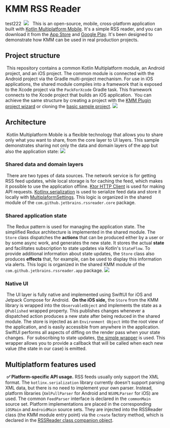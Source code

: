 # KMM RSS Reader


test222
​
<img src="/media/ios+android.png"/>
​
​
This is an open-source, mobile, cross-platform application built with [Kotlin Multiplatform Mobile](https://kotlinlang.org/lp/mobile/). It's a simple RSS reader, and you can download it from the [App Store](https://apps.apple.com/ru/app/kmm-rss-reader/id1563922264) and [Google Play](https://play.google.com/store/apps/details?id=com.github.jetbrains.rssreader.androidApp). It's been designed to demonstrate how KMM can be used in real production projects.
​
​
## Project structure
​
This repository contains a common Kotlin Multiplatform module, an Android project, and an iOS project. The common module is connected with the Android project via the Gradle multi-project mechanism. For use in iOS applications, the shared module compiles into a framework that is exposed to the Xcode project via the `PackForXcode` Gradle task. This framework connects to the Xcode project that builds an iOS application.
​
You can achieve the same structure by creating a project with the [KMM Plugin project wizard](https://plugins.jetbrains.com/plugin/14936-kotlin-multiplatform-mobile) or cloning the [basic sample project](https://github.com/Kotlin/kmm-sample/).
​
<img src="/media/basic-project-structure.png"/>
​
​
## Architecture
​
Kotlin Multiplatform Mobile is a flexible technology that allows you to share only what you want to share, from the core layer to UI layers.
​
This sample demonstrates sharing not only the data and domain layers of the app but also the application state:
​
<img src="/media/top-level-arch.jpeg"/>
​
​
### Shared data and domain layers
​
There are two types of data sources. The network service is for getting RSS feed updates, while local storage is for caching the feed, which makes it possible to use the application offline. [Ktor HTTP Client](https://ktor.io/docs/client.html) is used for making API requests. [Kotlinx.serialization](https://github.com/Kotlin/kotlinx.serialization) is used to serialize feed data and store it locally with [MultiplaformSettings](https://github.com/russhwolf/multiplatform-settings). This logic is organized in the shared module of the `com.github.jetbrains.rssreader.core` package.
​
​
### Shared application state
​
The Redux pattern is used for managing the application state. The simplified Redux architecture is implemented in the shared module. The `Store` class dispatches the **actions** that can be produced either by a user or by some async work, and generates the new state. It stores the actual **state** and facilitates subscription to state updates via Kotlin's `StateFlow`. To provide additional information about state updates, the `Store` class also produces **effects** that, for example, can be used to display this information via alerts. This logic is organized in the shared KMM module of the `com.github.jetbrains.rssreader.app` package.
​
<img src="/media/arch-details.jpeg"/>
​
​
### Native UI
​
The UI layer is fully native and implemented using SwiftUI for iOS and Jetpack Compose for Android.
​
**On the iOS side,** the `Store` from the KMM library is wrapped into the `ObservableObject` and implements the state as a `@Published` wrapped property. This publishes changes whenever a dispatched action produces a new state after being reduced in the shared module. The store is injected as an `Environment Object` into the root view of the application, and is easily accessible from anywhere in the application. SwiftUI performs all aspects of diffing on the render pass when your state changes.
​
For subscribing to state updates, [the simple wrapper](https://github.com/Kotlin/kmm-production-sample/blob/master/shared/src/iosMain/kotlin/com/github/jetbrains/rssreader/core/CFlow.kt) is used. This wrapper allows you to provide a callback that will be called when each new value (the state in our case) is emitted.
​
## Multiplatform features used
​
**✅ Platform-specific API usage.** RSS feeds usually only support the XML format. The `kotlinx.serialization` library currently doesn't support parsing XML data, but there is no need to implement your own parser. Instead, platform libraries (`XmlPullParser` for Android and `NSXMLParser` for iOS) are used. The common `FeedParser` interface is declared in the `commonMain` source set. Platform implementations are placed in the corresponding `iOSMain` and `AndroidMain` source sets. They are injected into the RSSReader class (the KMM module entry point) via the `create` factory method, which is declared in the [RSSReader class companion object](https://github.com/Kotlin/kmm-production-sample/blob/master/shared/src/androidMain/kotlin/com/github/jetbrains/rssreader/core/RssReader.kt).


